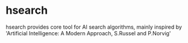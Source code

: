 # hsearch

hsearch provides core tool for AI search algorithms, mainly inspired by
'Artificial Intelligence: A Modern Approach, S.Russel and P.Norvig'
